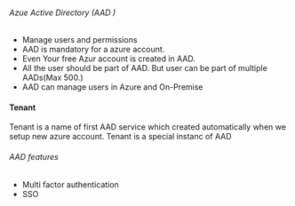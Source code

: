 

###### Azue Active Directory (AAD )
- Manage users and permissions
- AAD is mandatory for a azure account.
- Even Your free Azur account is created in AAD.
- All the user should be part of AAD. But user can be part of multiple AADs(Max 500.)
- AAD can manage users in Azure and On-Premise

#### Tenant
Tenant is a name of first AAD service which created automatically when we setup new azure account. Tenant is a special instanc of AAD


###### AAD features
* Multi factor authentication
* SSO
